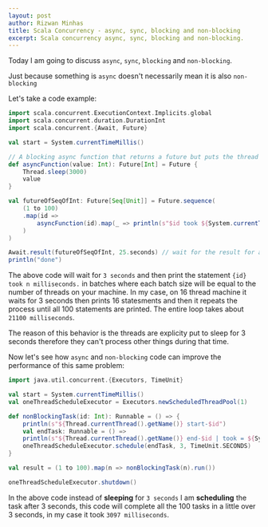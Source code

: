 ```yaml
---
layout: post
author: Rizwan Minhas
title: Scala Concurrency - async, sync, blocking and non-blocking
excerpt: Scala concurrency async, sync, blocking and non-blocking. 
---
```


Today I am going to discuss `async`, `sync`, `blocking` and `non-blocking`.

Just because something is `async` doesn't necessarily mean it is also `non-blocking`

Let's take a code example:

```scala
import scala.concurrent.ExecutionContext.Implicits.global
import scala.concurrent.duration.DurationInt
import scala.concurrent.{Await, Future}

val start = System.currentTimeMillis()

// A blocking async function that returns a future but puts the thread to sleep for 3 seconds
def asyncFunction(value: Int): Future[Int] = Future {
    Thread.sleep(3000)
    value
}

val futureOfSeqOfInt: Future[Seq[Unit]] = Future.sequence(
    (1 to 100)
    .map(id =>
        asyncFunction(id).map(_ => println(s"$id took ${System.currentTimeMillis() - start} milliseconds."))
    )
)

Await.result(futureOfSeqOfInt, 25.seconds) // wait for the result for at most 25 seconds 
println("done")
```

The above code will wait for `3 seconds` and then print the statement `{id} took n milliseconds.` in batches where each batch size will be equal to the number of threads on your machine. In my case, on 16 thread machine it waits for 3 seconds then prints 16 statesments and then it repeats the process until all 100 statements are printed. The entire loop takes about `21100 milliseconds`. 

The reason of this behavior is the threads are explicity put to sleep for 3 seconds therefore they can't process other things during that time.

Now let's see how `async` and `non-blocking` code can improve the performance of this same problem:

```scala
import java.util.concurrent.{Executors, TimeUnit}

val start = System.currentTimeMillis()
val oneThreadScheduleExecutor = Executors.newScheduledThreadPool(1)

def nonBlockingTask(id: Int): Runnable = () => {
    println(s"${Thread.currentThread().getName()} start-$id")
    val endTask: Runnable = () =>
    println(s"${Thread.currentThread().getName()} end-$id | took = ${System.currentTimeMillis() - start}")
    oneThreadScheduleExecutor.schedule(endTask, 3, TimeUnit.SECONDS)
}

val result = (1 to 100).map(n => nonBlockingTask(n).run())

oneThreadScheduleExecutor.shutdown()
```

In the above code instead of **sleeping** for `3 seconds` I am **scheduling** the task after 3 seconds, this code will complete all the 100 tasks in a little over 3 seconds, in my case it took `3097 milliseconds`. 
